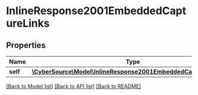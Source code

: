 # InlineResponse2001EmbeddedCaptureLinks

## Properties
Name | Type | Description | Notes
------------ | ------------- | ------------- | -------------
**self** | [**\CyberSource\Model\InlineResponse2001EmbeddedCaptureLinksSelf**](InlineResponse2001EmbeddedCaptureLinksSelf.md) |  | [optional] 

[[Back to Model list]](../README.md#documentation-for-models) [[Back to API list]](../README.md#documentation-for-api-endpoints) [[Back to README]](../README.md)



